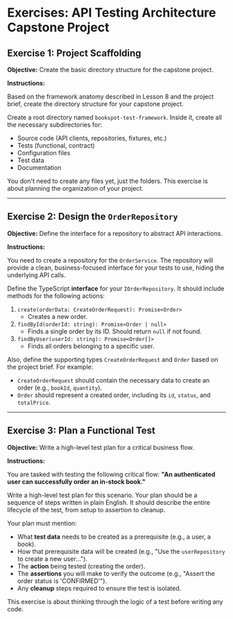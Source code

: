 # Exercises: API Testing Architecture Capstone Project

## Exercise 1: Project Scaffolding

**Objective:** Create the basic directory structure for the capstone project.

**Instructions:**

Based on the framework anatomy described in Lesson 8 and the project brief, create the directory structure for your capstone project.

Create a root directory named `bookspot-test-framework`. Inside it, create all the necessary subdirectories for:
-   Source code (API clients, repositories, fixtures, etc.)
-   Tests (functional, contract)
-   Configuration files
-   Test data
-   Documentation

You don't need to create any files yet, just the folders. This exercise is about planning the organization of your project.

---

## Exercise 2: Design the `OrderRepository`

**Objective:** Define the interface for a repository to abstract API interactions.

**Instructions:**

You need to create a repository for the `OrderService`. The repository will provide a clean, business-focused interface for your tests to use, hiding the underlying API calls.

Define the TypeScript **interface** for your `IOrderRepository`. It should include methods for the following actions:

1.  `create(orderData: CreateOrderRequest): Promise<Order>`
    -   Creates a new order.
2.  `findById(orderId: string): Promise<Order | null>`
    -   Finds a single order by its ID. Should return `null` if not found.
3.  `findByUser(userId: string): Promise<Order[]>`
    -   Finds all orders belonging to a specific user.

Also, define the supporting types `CreateOrderRequest` and `Order` based on the project brief. For example:
-   `CreateOrderRequest` should contain the necessary data to create an order (e.g., `bookId`, `quantity`).
-   `Order` should represent a created order, including its `id`, `status`, and `totalPrice`.

---

## Exercise 3: Plan a Functional Test

**Objective:** Write a high-level test plan for a critical business flow.

**Instructions:**

You are tasked with testing the following critical flow: **"An authenticated user can successfully order an in-stock book."**

Write a high-level test plan for this scenario. Your plan should be a sequence of steps written in plain English. It should describe the entire lifecycle of the test, from setup to assertion to cleanup.

Your plan must mention:
-   What **test data** needs to be created as a prerequisite (e.g., a user, a book).
-   How that prerequisite data will be created (e.g., "Use the `userRepository` to create a new user...").
-   The **action** being tested (creating the order).
-   The **assertions** you will make to verify the outcome (e.g., "Assert the order status is 'CONFIRMED'").
-   Any **cleanup** steps required to ensure the test is isolated.

This exercise is about thinking through the logic of a test before writing any code.

